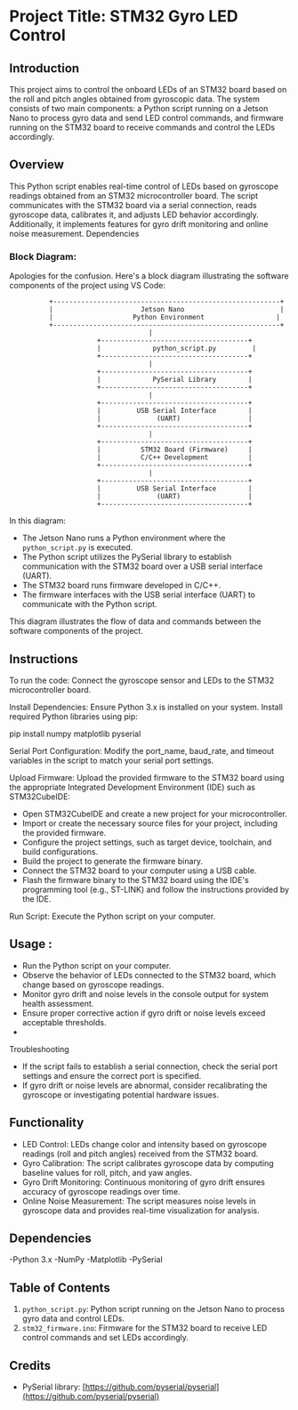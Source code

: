 
# Project Title: STM32 Gyro LED Control

## Introduction
This project aims to control the onboard LEDs of an STM32 board based on the roll and pitch angles obtained from gyroscopic data. The system consists of two main components: a Python script running on a Jetson Nano to process gyro data and send LED control commands, and firmware running on the STM32 board to receive commands and control the LEDs accordingly.

## Overview
This Python script enables real-time control of LEDs based on gyroscope readings obtained from an STM32 microcontroller board. The script communicates with the STM32 board via a serial connection, reads gyroscope data, calibrates it, and adjusts LED behavior accordingly. Additionally, it implements features for gyro drift monitoring and online noise measurement.
Dependencies

### Block Diagram:
Apologies for the confusion. Here's a block diagram illustrating the software components of the project using VS Code:

```
          +---------------------------------------------------------+
          |                      Jetson Nano                        |
          |                    Python Environment                  |
          +---------------------------------------------------------+
                                   |
                      +-------------------------------------+
                      |             python_script.py         |
                      +-------------------------------------+
                                   |
                      +-------------------------------------+
                      |             PySerial Library        |
                      +-------------------------------------+
                                   |
                      +-------------------------------------+
                      |         USB Serial Interface        |
                      |              (UART)                 |
                      +-------------------------------------+
                                   |
                      +-------------------------------------+
                      |          STM32 Board (Firmware)     |
                      |          C/C++ Development          |
                      +-------------------------------------+
                                   |
                      +-------------------------------------+
                      |         USB Serial Interface        |
                      |              (UART)                 |
                      +-------------------------------------+
```

In this diagram:

- The Jetson Nano runs a Python environment where the `python_script.py` is executed.
- The Python script utilizes the PySerial library to establish communication with the STM32 board over a USB serial interface (UART).
- The STM32 board runs firmware developed in C/C++.
- The firmware interfaces with the USB serial interface (UART) to communicate with the Python script.

This diagram illustrates the flow of data and commands between the software components of the project.

## Instructions
To run the code:
 Connect the gyroscope sensor and LEDs to the STM32 microcontroller board.

Install Dependencies: Ensure Python 3.x is installed on your system. Install required Python libraries using pip:

pip install numpy matplotlib pyserial

Serial Port Configuration: Modify the port_name, baud_rate, and timeout variables in the script to match your serial port settings.

Upload Firmware: Upload the provided firmware to the STM32 board using the appropriate Integrated Development Environment (IDE) such as STM32CubeIDE:

   - Open STM32CubeIDE and create a new project for your microcontroller.
   - Import or create the necessary source files for your project, including the provided firmware.
   - Configure the project settings, such as target device, toolchain, and build configurations.
   - Build the project to generate the firmware binary.
   - Connect the STM32 board to your computer using a USB cable.
   - Flash the firmware binary to the STM32 board using the IDE's programming tool (e.g., ST-LINK) and follow the instructions provided by the IDE.

Run Script: Execute the Python script on your computer.
## Usage :
- Run the Python script on your computer.
- Observe the behavior of LEDs connected to the STM32 board, which change based on gyroscope readings.
- Monitor gyro drift and noise levels in the console output for system health assessment.
-  Ensure proper corrective action if gyro drift or noise levels exceed acceptable thresholds.
-  
Troubleshooting
- If the script fails to establish a serial connection, check the serial port settings and ensure the correct port is specified.
- If gyro drift or noise levels are abnormal, consider recalibrating the gyroscope or investigating potential hardware issues.
## Functionality 
- LED Control: LEDs change color and intensity based on gyroscope readings (roll and pitch angles) received from the STM32 board.
- Gyro Calibration: The script calibrates gyroscope data by computing baseline values for roll, pitch, and yaw angles.
- Gyro Drift Monitoring: Continuous monitoring of gyro drift ensures accuracy of gyroscope readings over time.
- Online Noise Measurement: The script measures noise levels in gyroscope data and provides real-time visualization for analysis.
## Dependencies
-Python 3.x
-NumPy
-Matplotlib
-PySerial

## Table of Contents
1. `python_script.py`: Python script running on the Jetson Nano to process gyro data and control LEDs.
2. `stm32_firmware.ino`: Firmware for the STM32 board to receive LED control commands and set LEDs accordingly.

## Credits
- PySerial library: [https://github.com/pyserial/pyserial](https://github.com/pyserial/pyserial)
